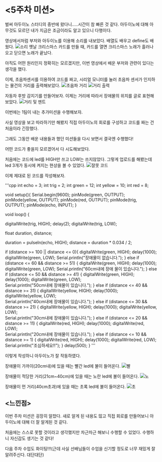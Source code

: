 <5주차 미션>
=======
벌써 아두이노 스터디의 중반에 왔다니.....시간이 참 빠른 것 같다. 아두이노에 대해 아무것도 모르던 내가 지금은 조금이라도 알고 있으니 다행이다.

영상에서처럼 부저와 아두이노를 이용해 소리를 내보았다. 배열도 배우고 define도 배웠다.
![소리](https://user-images.githubusercontent.com/101803521/167296280-522d8c87-8427-478a-be69-4938da306e7b.jpg)
옛날 크리스마스 카드를 만들 때, 카드를 열면 크리스마스 노래가 흘러나오고 닫으면 노래가 끝났다. 

아직도 어떤 원리인지 정확히는 모르겠지만, 이번 영상에서 배운 부저와 관련이 있다는 생각을 했다. 

이제, 초음파센서를 이용하여 코드를 짜고, 시리얼 모니터를 눌러 초음파 센서가 인지하는 물건의 거리를 출력해보았다.
![초음파 거리](https://user-images.githubusercontent.com/101803521/167296457-84a39cc9-45c0-45c9-b335-347bfc434bb7.jpg)
![거리 출력](https://user-images.githubusercontent.com/101803521/167296440-fcf15f4d-625e-4e18-9f8f-71ac21fab515.jpg)

자동차 후방 감지기를 만들어보자. 이제는 거리에 따라서 장애물의 위치를 글로 표현해보았다. 
![거리 및 멘트](https://user-images.githubusercontent.com/101803521/167296436-515daf28-686a-472b-87f4-44982b370d55.jpg)

이번에는 1팀이 내는 추가미션을 수행해보자. 

사실 영상을 보고 따라하기만 해봤지 직접 아두이노의 회로를 구성하고 코드를 짜는 건 처음이라 긴장했다.

그래도 그동안 배운 내용들과 했던 미션들을 다시 보면서 결국엔 수행했다!

어떤 코드가 좋을지 모르겠어서 다 시도해보았다.

처음에는 코드에 led를 HIGH만 쓰고 LOW는 쓰지않았다. 그렇게 업로드를 해봤는데 led 3개가 동시에 켜지는 현상을 볼 수 있었다.
![잘못 코드](https://user-images.githubusercontent.com/101803521/167296451-9bd6013d-320a-4aee-a8c3-ea0dfb3eba30.jpg)

이제 제대로 된 코드를 작성해보자.


'''cpp
int echo = 3;
int trig = 2;
int green = 12;
int yellow = 10;
int red = 8;

void setup(){
  Serial.begin(9600);
  pinMode(green, OUTPUT);
  pinMode(yellow, OUTPUT);
  pinMode(red, OUTPUT);
  pinMode(trig, OUTPUT);
  pinMode(echo, INPUT);
}

void loop() {

  digitalWrite(trig, HIGH);
  delay(2);
  digitalWrite(trig, LOW);

  float duration, distance;

  duration = pulseIn(echo, HIGH);
  distance = duration * 0.034 / 2;

  if (distance >= 100 || distance <= 0){
    digitalWrite(green, HIGH);
    delay(1000);
    digitalWrite(green, LOW);
    Serial.println("장애물이 없습니다.");
  }
  else if (distance <= 60 && distance >= 51) {
    digitalWrite(green, HIGH);
    delay(1000);
    digitalWrite(green, LOW);
    Serial.println("60cm내에 장애 물이 있습니다.");
  }
  else if (distance <= 50 && distance >= 41) {
    digitalWrite(green, HIGH);
    delay(1000);
    digitalWrite(green, LOW);    
    Serial.println("50cm내에 장애물이 있습니다.");
  }
  else if (distance <= 40 && distance >= 31) {
    digitalWrite(yellow, HIGH);
    delay(1000);
    digitalWrite(yellow, LOW);   
    Serial.println("40cm내에 장애물이 있습니다.");
  }
  else if (distance <= 30 && distance >= 21) {
    digitalWrite(yellow, HIGH);
    delay(1000);
    digitalWrite(yellow, LOW);    
    Serial.println("30cm내에 장애물이 있습니다.");
  }
  else if (distance <= 20 && distance >= 11) {
    digitalWrite(red, HIGH);
    delay(1000);
    digitalWrite(red, LOW);    
    Serial.println("20cm내에 장애물이 있습니다.");
  }
  else if (distance <= 10 && distance >= 1) {
    digitalWrite(red, HIGH);
    delay(1000);
    digitalWrite(red, LOW);    
    Serial.println("조심하세요!!");
  }
  delay(500);
}
'''


이렇게 작성하니 아두이노가 잘 작동하였다.

장애물이 가까이(20cm내)에 있을 때는 빨간 led에 불이 들어온다.
![빨](https://user-images.githubusercontent.com/101803521/167296449-366841eb-fb50-40c9-a1e4-4c594739eaae.jpg)

장애물이 적당한 거리(21cm~40cm)에 있을 때는 노란 led에 불이 들어온다.
![노](https://user-images.githubusercontent.com/101803521/167296447-8df6050e-1ba8-4584-8c29-30e886d0570a.jpg)

장애물이 먼 거리(40cm초과)에 있을 때는 초록 led에 불이 들어온다.
![초](https://user-images.githubusercontent.com/101803521/167296455-90b6adaa-40c1-4d7e-be3c-181dfbcffc3c.jpg)


<느낀점>
------
이번 주차 미션은 굉장히 알찼다. 새로 알게 된 내용도 많고 직접 회로를 만들어보니 아두이노에 대해 더 잘 알게된 것 같다. 

처음에는 스스로 못할 것이라고 생각했지만 차근차근 해보니 수행할 수 있었다. 수행하니 자신감도 생기는 것 같다!

다음 주차 수업도 화이팅!!!(근데 사실 선배님들이 수업을 신기할 정도로 너무 재밌게 잘 알려주신다. 대단대단)
